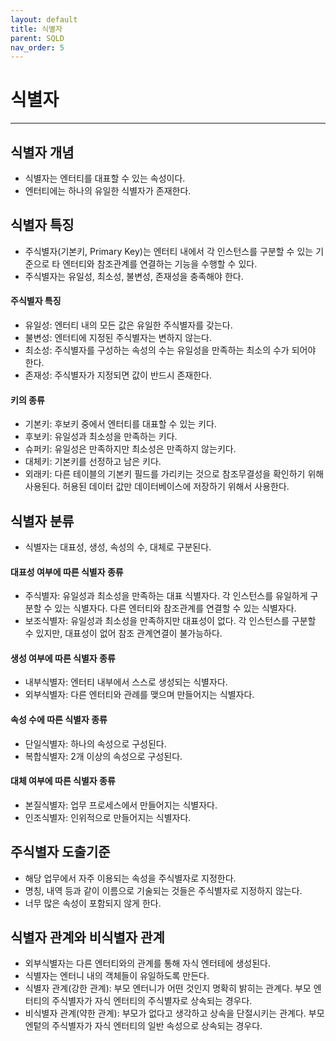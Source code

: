 ```yaml
---
layout: default
title: 식별자
parent: SQLD
nav_order: 5
---
```


# 식별자

---

## 식별자 개념

- 식별자는 엔터티를 대표할 수 있는 속성이다.
- 엔터티에는 하나의 유일한 식별자가 존재한다.

## 식별자 특징

- 주식별자(기본키, Primary Key)는 엔터티 내에서 각 인스턴스를 구분할 수 있는 기준으로 타 엔터티와 참조관계를 연결하는 기능을 수행할 수 있다.
- 주식별자는 유일성, 최소성, 불변성, 존재성을 충족해야 한다.

#### 주식별자 특징

- 유일성: 엔터티 내의 모든 값은 유일한 주식별자를 갖는다.
- 불변성: 엔터티에 지정된 주식별자는 변하지 않는다.
- 최소성: 주식별자를 구성하는 속성의 수는 유일성을 만족하는 최소의 수가 되어야 한다.
- 존재성: 주식별자가 지정되면 값이 반드시 존재한다.

#### 키의 종류

- 기본키: 후보키 중에서 엔터티를 대표할 수 있는 키다.
- 후보키: 유일성과 최소성을 만족하는 키다.
- 슈퍼키: 유일성은 만족하지만 최소성은 만족하지 않는키다.
- 대체키: 기본키를 선정하고 남은 키다.
- 외래키: 다른 테이블의 기본키 필드를 가리키는 것으로 참조무결성을 확인하기 위해 사용된다. 허용된 데이터 값만 데이터베이스에 저장하기 위해서 사용한다.

## 식별자 분류

- 식별자는 대표성, 생성, 속성의 수, 대체로 구분된다.

#### 대표성 여부에 따른 식별자 종류

- 주식별자: 유일성과 최소성을 만족하는 대표 식별자다. 각 인스턴스를 유일하게 구분할 수 있는 식별자다. 다른 엔터티와 참조관계를 연결할 수 있는 식별자다.
- 보조식별자: 유일성과 최소성을 만족하지만 대표성이 없다. 각 인스턴스를 구분할 수 있지만, 대표성이 없어 참조 관계연결이 불가능하다.

#### 생성 여부에 따른 식별자 종류

- 내부식별자: 엔터티 내부에서 스스로 생성되는 식별자다.
- 외부식별자: 다른 엔터티와 관례를 맺으며 만들어지는 식별자다.

#### 속성 수에 따른 식별자 종류

- 단일식별자: 하나의 속성으로 구성된다.
- 복합식별자: 2개 이상의 속성으로 구성된다.

#### 대체 여부에 따른 식별자 종류

- 본질식별자: 업무 프로세스에서 만들어지는 식별자다.
- 인조식별자: 인위적으로 만들어지는 식별자다.

## 주식별자 도출기준

- 해당 업무에서 자주 이용되는 속성을 주식별자로 지정한다.
- 명칭, 내역 등과 같이 이름으로 기술되는 것들은 주식별자로 지정하지 않는다.
- 너무 많은 속성이 포함되지 않게 한다.

## 식별자 관계와 비식별자 관계

- 외부식별자는 다른 엔터티와의 관계를 통해 자식 엔터테에 생성된다.
- 식별자는 엔터니 내의 객체들이 유일하도록 만든다.
- 식별자 관계(강한 관계): 부모 엔터니가 어떤 것인지 명확히 밝히는 관계다. 부모 엔터티의 주식별자가 자식 엔터티의 주식별자로 상속되는 경우다.
- 비식별자 관계(약한 관계): 부모가 없다고 생각하고 상속을 단절시키는 관계다. 부모 엔텉의 주식별자가 자식 엔터티의 일반 속성으로 상속되는 경우다.
